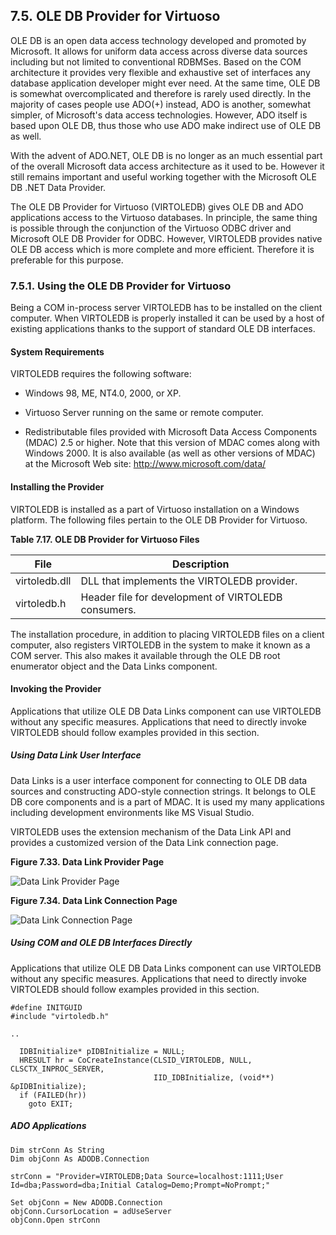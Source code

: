 <div id="virtoledb" class="section">

<div class="titlepage">

<div>

<div>

## 7.5. OLE DB Provider for Virtuoso

</div>

</div>

</div>

OLE DB is an open data access technology developed and promoted by
Microsoft. It allows for uniform data access across diverse data sources
including but not limited to conventional RDBMSes. Based on the COM
architecture it provides very flexible and exhaustive set of interfaces
any database application developer might ever need. At the same time,
OLE DB is somewhat overcomplicated and therefore is rarely used
directly. In the majority of cases people use ADO(+) instead, ADO is
another, somewhat simpler, of Microsoft's data access technologies.
However, ADO itself is based upon OLE DB, thus those who use ADO make
indirect use of OLE DB as well.

With the advent of ADO.NET, OLE DB is no longer as an much essential
part of the overall Microsoft data access architecture as it used to be.
However it still remains important and useful working together with the
Microsoft OLE DB .NET Data Provider.

The OLE DB Provider for Virtuoso (VIRTOLEDB) gives OLE DB and ADO
applications access to the Virtuoso databases. In principle, the same
thing is possible through the conjunction of the Virtuoso ODBC driver
and Microsoft OLE DB Provider for ODBC. However, VIRTOLEDB provides
native OLE DB access which is more complete and more efficient.
Therefore it is preferable for this purpose.

<div id="oledbusing" class="section">

<div class="titlepage">

<div>

<div>

### 7.5.1. Using the OLE DB Provider for Virtuoso

</div>

</div>

</div>

Being a COM in-process server VIRTOLEDB has to be installed on the
client computer. When VIRTOLEDB is properly installed it can be used by
a host of existing applications thanks to the support of standard OLE DB
interfaces.

<div id="oledbrequirements" class="section">

<div class="titlepage">

<div>

<div>

#### System Requirements

</div>

</div>

</div>

VIRTOLEDB requires the following software:

<div class="itemizedlist">

- Windows 98, ME, NT4.0, 2000, or XP.

- Virtuoso Server running on the same or remote computer.

- Redistributable files provided with Microsoft Data Access Components
  (MDAC) 2.5 or higher. Note that this version of MDAC comes along with
  Windows 2000. It is also available (as well as other versions of MDAC)
  at the Microsoft Web site:
  <a href="http://www.microsoft.com/data/" class="ulink"
  target="_top">http://www.microsoft.com/data/</a>

</div>

</div>

<div id="oledbinstalling" class="section">

<div class="titlepage">

<div>

<div>

#### Installing the Provider

</div>

</div>

</div>

VIRTOLEDB is installed as a part of Virtuoso installation on a Windows
platform. The following files pertain to the OLE DB Provider for
Virtuoso.

<div id="id21881" class="table">

**Table 7.17. OLE DB Provider for Virtuoso Files**

<div class="table-contents">

| File          | Description                                         |
|---------------|-----------------------------------------------------|
| virtoledb.dll | DLL that implements the VIRTOLEDB provider.         |
| virtoledb.h   | Header file for development of VIRTOLEDB consumers. |

</div>

</div>

  

The installation procedure, in addition to placing VIRTOLEDB files on a
client computer, also registers VIRTOLEDB in the system to make it known
as a COM server. This also makes it available through the OLE DB root
enumerator object and the Data Links component.

</div>

<div id="oledbinvoking" class="section">

<div class="titlepage">

<div>

<div>

#### Invoking the Provider

</div>

</div>

</div>

Applications that utilize OLE DB Data Links component can use VIRTOLEDB
without any specific measures. Applications that need to directly invoke
VIRTOLEDB should follow examples provided in this section.

<div id="datalinks" class="section">

<div class="titlepage">

<div>

<div>

##### Using Data Link User Interface

</div>

</div>

</div>

Data Links is a user interface component for connecting to OLE DB data
sources and constructing ADO-style connection strings. It belongs to OLE
DB core components and is a part of MDAC. It is used my many
applications including development environments like MS Visual Studio.

VIRTOLEDB uses the extension mechanism of the Data Link API and provides
a customized version of the Data Link connection page.

<div class="figure-float">

<div id="datalinkprovider" class="figure">

**Figure 7.33. Data Link Provider Page**

<div class="figure-contents">

<div class="mediaobject">

![Data Link Provider Page](images/datalinkprovider.jpg)

</div>

</div>

</div>

  

</div>

<div class="figure-float">

<div id="datalinkconnection" class="figure">

**Figure 7.34. Data Link Connection Page**

<div class="figure-contents">

<div class="mediaobject">

![Data Link Connection Page](images/datalinkvirtuosoconnection.jpg)

</div>

</div>

</div>

  

</div>

</div>

<div id="oledbcppapp" class="section">

<div class="titlepage">

<div>

<div>

##### Using COM and OLE DB Interfaces Directly

</div>

</div>

</div>

Applications that utilize OLE DB Data Links component can use VIRTOLEDB
without any specific measures. Applications that need to directly invoke
VIRTOLEDB should follow examples provided in this section.

<div class="informalexample">

``` programlisting
#define INITGUID
#include "virtoledb.h"

..

  IDBInitialize* pIDBInitialize = NULL;
  HRESULT hr = CoCreateInstance(CLSID_VIRTOLEDB, NULL, CLSCTX_INPROC_SERVER,
                                IID_IDBInitialize, (void**) &pIDBInitialize);
  if (FAILED(hr))
    goto EXIT;
```

</div>

</div>

<div id="oledbadoapp" class="section">

<div class="titlepage">

<div>

<div>

##### ADO Applications

</div>

</div>

</div>

<div class="informalexample">

``` programlisting
Dim strConn As String
Dim objConn As ADODB.Connection

strConn = "Provider=VIRTOLEDB;Data Source=localhost:1111;User Id=dba;Password=dba;Initial Catalog=Demo;Prompt=NoPrompt;"

Set objConn = New ADODB.Connection
objConn.CursorLocation = adUseServer
objConn.Open strConn
```

</div>

</div>

</div>

</div>

</div>
